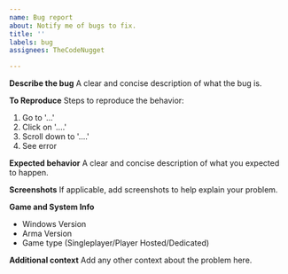 ```yaml
---
name: Bug report
about: Notify me of bugs to fix.
title: ''
labels: bug
assignees: TheCodeNugget

---
```


**Describe the bug**
A clear and concise description of what the bug is.

**To Reproduce**
Steps to reproduce the behavior:
1. Go to '...'
2. Click on '....'
3. Scroll down to '....'
4. See error

**Expected behavior**
A clear and concise description of what you expected to happen.

**Screenshots**
If applicable, add screenshots to help explain your problem.

**Game and System Info**
 - Windows Version
 - Arma Version
 - Game type (Singleplayer/Player Hosted/Dedicated)

**Additional context**
Add any other context about the problem here.
